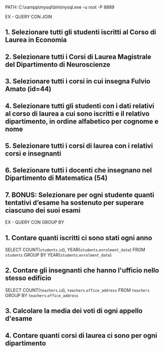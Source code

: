 PATH: C:\\xampp\\mysql\\bin\\mysql.exe -u root -P 8889

EX - QUERY CON JOIN

## 1. Selezionare tutti gli studenti iscritti al Corso di Laurea in Economia
## 2. Selezionare tutti i Corsi di Laurea Magistrale del Dipartimento di Neuroscienze
## 3. Selezionare tutti i corsi in cui insegna Fulvio Amato (id=44)
## 4. Selezionare tutti gli studenti con i dati relativi al corso di laurea a cui sono iscritti e il relativo dipartimento, in ordine alfabetico per cognome e nome
## 5. Selezionare tutti i corsi di laurea con i relativi corsi e insegnanti
## 6. Selezionare tutti i docenti che insegnano nel Dipartimento di Matematica (54)
## 7. BONUS: Selezionare per ogni studente quanti tentativi d’esame ha sostenuto per superare ciascuno dei suoi esami 

EX - QUERY CON GROUP BY

## 1. Contare quanti iscritti ci sono stati ogni anno

SELECT COUNT(`students`.`id`), YEAR(`students`.`enrolment_date`)
FROM `students`
GROUP BY YEAR(`students`.`enrolment_date`)

## 2. Contare gli insegnanti che hanno l'ufficio nello stesso edificio

SELECT COUNT(`teachers`.`id`), `teachers`.`office_address`
FROM `teachers`
GROUP BY `teachers`.`office_address`

## 3. Calcolare la media dei voti di ogni appello d'esame
## 4. Contare quanti corsi di laurea ci sono per ogni dipartimento